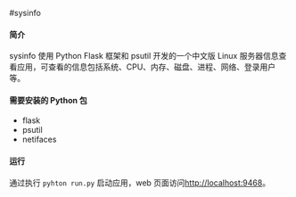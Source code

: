 #sysinfo

#### 简介

sysinfo 使用 Python Flask 框架和 psutil 开发的一个中文版 Linux 服务器信息查看应用，可查看的信息包括系统、CPU、内存、磁盘、进程、网络、登录用户等。

#### 需要安装的 Python 包

- flask
- psutil
- netifaces

#### 运行

通过执行 `pyhton run.py` 启动应用，web 页面访问[http://localhost:9468](http://localhost:9468)。